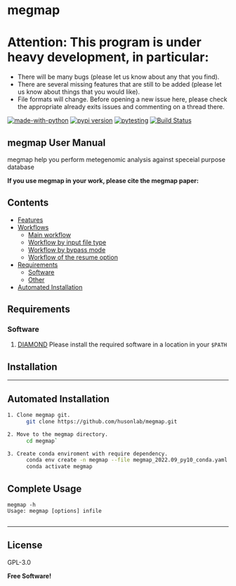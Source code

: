 # megmap 

# Attention: This program is under heavy development, in particular: 
* There will be many bugs (please let us know about any that you find).
* There are several missing features that are still to be added (please let us know about things that you would like). 
* File formats will change.
Before opening a new issue here, please check the appropriate already exits issues and commenting on a thread there.

[![made-with-python](https://img.shields.io/badge/Made%20with-Python-1f425f.svg)](https://www.python.org/)
  [![pypi version](https://img.shields.io/pypi/v/megmap.svg)](https://pypi.python.org/pypi/megmap)  [![pytesting](https://github.com/AnupamGautam/megmap/actions/workflows/megmaptesting.yml/badge.svg)](https://github.com/AnupamGautam/megmap/actions/runs/875092459) [![Build Status](https://travis-ci.org/joemccann/megmap.svg?branch=master)](https://travis-ci.org/joemccann/megmap)
## megmap User Manual

megmap help you perform metegenomic analysis against speceial purpose database

**If you use megmap in your work, please cite the megmap paper:**

## Contents ##

* [Features](#features)
* [Workflows](#workflows)
    * [Main workflow](#main-workflow)
    * [Workflow by input file type](#workflow-by-input-file-type)
    * [Workflow by bypass mode](#workflow-by-bypass-mode)
    * [Workflow of the resume option](#workflow-of-the-resume-option)
* [Requirements](#requirements)
    * [Software](#software)
    * [Other](#other)
* [Automated Installation](#Automated-installation)

## Requirements ##

### Software ###

1. [DIAMOND](https://github.com/weizhongli/cdhit)
Please install the required software in a location in your `$PATH`

## Installation

----
## Automated Installation ## 
```sh
1. Clone megmap git.
      git clone https://github.com/husonlab/megmap.git

2. Move to the megmap directory.
      cd megmap`

3. Create conda enviroment with require dependency. 
      conda env create -n megmap --file megmap_2022.09_py10_conda.yaml
      conda activate megmap
```

## Complete Usage ##

```
megmap -h
Usage: megmap [options] infile


```

----



## License

GPL-3.0

**Free Software!**

[//]: # (These are reference links used in the body of this note and get stripped out when the markdown processor does its job. There is no need to format nicely because it shouldn't be seen. Thanks SO - http://stackoverflow.com/questions/4823468/store-comments-in-markdown-syntax)

   [dill]: <https://github.com/joemccann/dillinger>
   [git-repo-url]: <https://github.com/joemccann/dillinger.git>
   [john gruber]: <http://daringfireball.net>
   [df1]: <http://daringfireball.net/projects/markdown/>
   [markdown-it]: <https://github.com/markdown-it/markdown-it>
   [Ace Editor]: <http://ace.ajax.org>
   [node.js]: <http://nodejs.org>
   [Twitter Bootstrap]: <http://twitter.github.com/bootstrap/>
   [jQuery]: <http://jquery.com>
   [@tjholowaychuk]: <http://twitter.com/tjholowaychuk>
   [express]: <http://expressjs.com>
   [AngularJS]: <http://angularjs.org>
   [Gulp]: <http://gulpjs.com>

   [PlDb]: <https://github.com/joemccann/dillinger/tree/master/plugins/dropbox/README.md>
   [PlGh]: <https://github.com/joemccann/dillinger/tree/master/plugins/github/README.md>
   [PlGd]: <https://github.com/joemccann/dillinger/tree/master/plugins/googledrive/README.md>
   [PlOd]: <https://github.com/joemccann/dillinger/tree/master/plugins/onedrive/README.md>
   [PlMe]: <https://github.com/joemccann/dillinger/tree/master/plugins/medium/README.md>
   [PlGa]: <https://github.com/RahulHP/dillinger/blob/master/plugins/googleanalytics/README.md>

